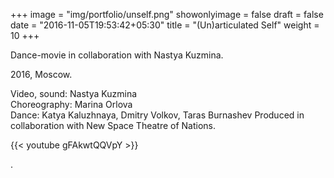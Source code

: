 +++
image = "img/portfolio/unself.png"
showonlyimage = false
draft = false
date = "2016-11-05T19:53:42+05:30"
title = "(Un)articulated Self"
weight = 10
+++

Dance-movie in collaboration with Nastya Kuzmina.  

2016, Moscow.
<!--more-->

Video, sound: Nastya Kuzmina  
Choreography: Marina Orlova  
Dance: Katya Kaluzhnaya, Dmitry Volkov, Taras Burnashev
Produced in collaboration with New Space Theatre of Nations.

{{< youtube gFAkwtQQVpY >}}  

.

